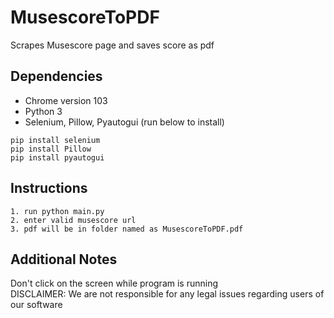 # MusescoreToPDF
Scrapes Musescore page and saves score as pdf

## Dependencies

- Chrome version 103
- Python 3
- Selenium, Pillow, Pyautogui (run below to install)
```
pip install selenium
pip install Pillow
pip install pyautogui
```

## Instructions
    1. run python main.py
    2. enter valid musescore url
    3. pdf will be in folder named as MusescoreToPDF.pdf

## Additional Notes
Don't click on the screen while program is running  
DISCLAIMER: We are not responsible for any legal issues regarding users of our software
